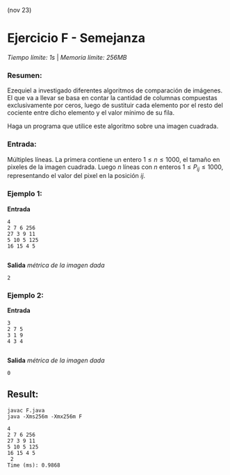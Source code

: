 
(nov 23)

# Ejercicio F - Semejanza

_Tiempo límite: 1s_ | _Memoria límite: 256MB_

### Resumen:
Ezequiel a investigado diferentes algoritmos de comparación de imágenes. El que va a llevar se basa en contar la cantidad de columnas compuestas exclusivamente por ceros, luego de sustituir cada elemento por el resto del cociente entre dicho elemento y el valor mínimo de su fila.

Haga un programa que utilice este algoritmo sobre una imagen cuadrada.

### Entrada:
Múltiples líneas. La primera contiene un entero $1 \leq n \leq 1000$, el tamaño en pixeles de la imagen cuadrada. Luego $n$ líneas con $n$ enteros $1 \leq P_{ij} \leq 1000$, representando el valor del pixel en la posición $ij$.

### Ejemplo 1:

__Entrada__
```
4
2 7 6 256
27 3 9 11
5 10 5 125
16 15 4 5
 
```
__Salida__
_métrica de la imagen dada_
```
2
```

### Ejemplo 2:

__Entrada__
```
3
2 7 5
3 1 9
4 3 4
 
```
__Salida__
_métrica de la imagen dada_
```
0
```

## Result:

```
javac F.java
java -Xms256m -Xmx256m F
```
```
4
2 7 6 256
27 3 9 11
5 10 5 125
16 15 4 5
 2
Time (ms): 0.9868
```

